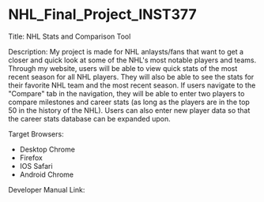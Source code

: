 # NHL_Final_Project_INST377

Title: NHL Stats and Comparison Tool

Description: My project is made for NHL anlaysts/fans that want to get a closer and quick look at some of the NHL's most notable players and teams. Through my website, users will be able to view quick stats of the most recent season for all NHL players. They will also be able to see the stats for their favorite NHL team and the most recent season. If users navigate to the "Compare" tab in the navigation, they will be able to enter two players to compare milestones and career stats (as long as the players are in the top 50 in the history of the NHL). Users can also enter new player data so that the career stats database can be expanded upon. 

Target Browsers:
- Desktop Chrome
- Firefox
- IOS Safari
- Android Chrome

Developer Manual Link: 
